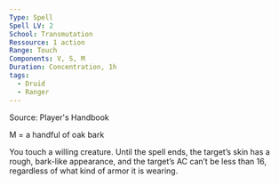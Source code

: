 ```yaml
---
Type: Spell
Spell LV: 2
School: Transmutation
Ressource: 1 action
Range: Touch
Components: V, S, M
Duration: Concentration, 1h
tags:
  - Druid
  - Ranger
---
```

Source: Player's Handbook

M = a handful of oak bark

You touch a willing creature. Until the spell ends, the target’s skin has a rough, bark-like appearance, and the target’s AC can’t be less than 16, regardless of what kind of armor it is wearing.
